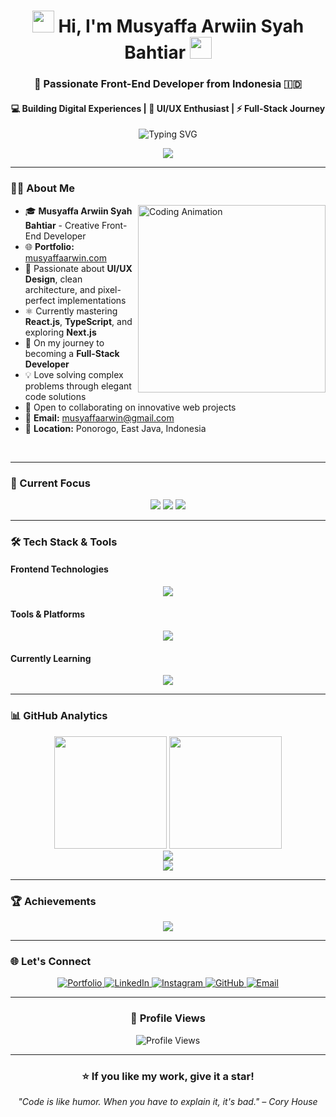 <h1 align="center">
  <img src="https://media.giphy.com/media/hvRJCLFzcasrR4ia7z/giphy.gif" width="35">
  Hi, I'm Musyaffa Arwiin Syah Bahtiar 
  <img src="https://cdn.jsdelivr.net/gh/devicons/devicon/icons/react/react-original.svg" width="35">
</h1>

<h3 align="center">🚀 Passionate Front-End Developer from Indonesia 🇮🇩</h3>
<h4 align="center">💻 Building Digital Experiences | 🎨 UI/UX Enthusiast | ⚡ Full-Stack Journey</h4>

<p align="center">
  <img src="https://readme-typing-svg.demolab.com?font=Fira+Code&size=24&duration=3000&pause=1000&color=36BCF7&center=true&vCenter=true&width=600&lines=Welcome+to+my+GitHub+Profile!;Front-End+Developer+from+Indonesia;React.js+%26+TypeScript+Enthusiast;Always+learning+new+technologies;Building+amazing+user+experiences!" alt="Typing SVG">
</p>

<p align="center">
  <a href="https://musyaffaarwin.com" target="_blank">
    <img src="https://img.shields.io/badge/🌐_Portfolio-musyaffaarwin.com-00D9FF?style=for-the-badge&logoColor=white"/>
  </a>
</p>

---

### 🧑‍💻 About Me

<img align="right" src="https://media.giphy.com/media/du3J3cXyzhj75IOgvA/giphy.gif" width="300" alt="Coding Animation"/>

- 🎓 **Musyaffa Arwiin Syah Bahtiar** - Creative Front-End Developer
- 🌐 **Portfolio:** [musyaffaarwin.com](https://musyaffaarwin.com)
- 🎨 Passionate about **UI/UX Design**, clean architecture, and pixel-perfect implementations
- ⚛️ Currently mastering **React.js**, **TypeScript**, and exploring **Next.js**
- 🚀 On my journey to becoming a **Full-Stack Developer**
- 💡 Love solving complex problems through elegant code solutions
- 🤝 Open to collaborating on innovative web projects
- 📧 **Email:** musyaffaarwin@gmail.com
- 📍 **Location:** Ponorogo, East Java, Indonesia

<br clear="right"/>

---

### 🎯 Current Focus

<p align="center">
  <img src="https://img.shields.io/badge/🔥_Focus-Full Stack Development-FF6B6B?style=for-the-badge"/>
  <img src="https://img.shields.io/badge/⚡_Learning-Next.js & Node.js-4ECDC4?style=for-the-badge"/>
  <img src="https://img.shields.io/badge/🎯_Goal-Open Source Contributor-45B7D1?style=for-the-badge"/>
</p>

---

### 🛠️ Tech Stack & Tools

#### Frontend Technologies
<p align="center">
  <img src="https://skillicons.dev/icons?i=html,css,js,ts,react,nextjs,tailwind,sass,bootstrap" />
</p>

#### Tools & Platforms
<p align="center">
  <img src="https://skillicons.dev/icons?i=git,github,vscode,figma,npm,yarn,vite,webpack" />
</p>

#### Currently Learning
<p align="center">
  <img src="https://skillicons.dev/icons?i=nodejs,express,mongodb,postgresql,docker,aws" />
</p>

---

### 📊 GitHub Analytics

<div align="center">
  <img height="180em" src="https://github-readme-stats.vercel.app/api?username=Musyaffaa2&show_icons=true&theme=tokyonight&include_all_commits=true&count_private=true&hide_border=true&bg_color=0D1117"/>
  <img height="180em" src="https://github-readme-stats.vercel.app/api/top-langs/?username=Musyaffaa2&layout=compact&theme=tokyonight&hide_border=true&bg_color=0D1117&langs_count=8"/>
</div>

<div align="center">
  <img src="https://streak-stats.demolab.com/?user=Musyaffaa2&theme=tokyonight&hide_border=true&background=0D1117"/>
</div>

<div align="center">
  <img src="https://github-readme-activity-graph.vercel.app/graph?username=Musyaffaa2&theme=tokyo-night&hide_border=true&bg_color=0D1117"/>
</div>

---

### 🏆 Achievements

<div align="center">
  <img src="https://github-profile-trophy.vercel.app/?username=Musyaffaa2&theme=tokyonight&no-frame=true&no-bg=true&margin-w=4&row=1"/>
</div>

---

### 🌐 Let's Connect

<p align="center">
  <a href="https://musyaffaarwin.com" target="_blank">
    <img src="https://img.shields.io/badge/🌐_Portfolio-musyaffaarwin.com-FF6B6B?style=for-the-badge&logoColor=white" alt="Portfolio"/>
  </a>
  <a href="https://linkedin.com/in/musyaffa-arwiin" target="_blank">
    <img src="https://img.shields.io/badge/LinkedIn-Connect-0077B5?style=for-the-badge&logo=linkedin&logoColor=white" alt="LinkedIn"/>
  </a>
  <a href="https://instagram.com/yaaffaaa_" target="_blank">
    <img src="https://img.shields.io/badge/Instagram-Follow-E4405F?style=for-the-badge&logo=instagram&logoColor=white" alt="Instagram"/>
  </a>
  <a href="https://github.com/Musyaffaa2" target="_blank">
    <img src="https://img.shields.io/badge/GitHub-Follow-181717?style=for-the-badge&logo=github&logoColor=white" alt="GitHub"/>
  </a>
  <a href="mailto:musyaffaarwin@gmail.com" target="_blank">
    <img src="https://img.shields.io/badge/Gmail-Contact-D14836?style=for-the-badge&logo=gmail&logoColor=white" alt="Email"/>
  </a>
</p>

---

<div align="center">
  
### 👀 Profile Views
  
![Profile Views](https://komarev.com/ghpvc/?username=Musyaffaa2&color=blueviolet&style=for-the-badge)

</div>

---

<div align="center">

### ⭐ If you like my work, give it a star!

*"Code is like humor. When you have to explain it, it's bad." – Cory House*

</div>
